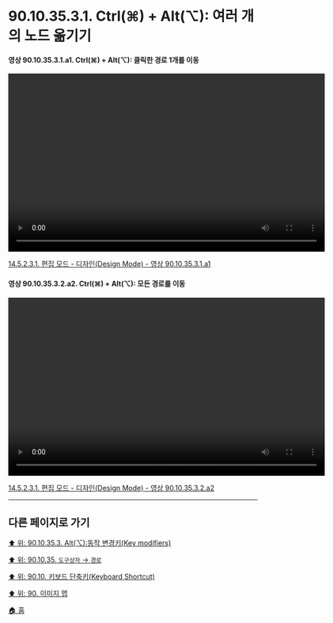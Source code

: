 # 90.10.35.3.1. Ctrl(⌘) + Alt(⌥): 여러 개의 노드 옮기기

<a id="90-10-35-03-01-a1"></a>

#### 영상 90.10.35.3.1.a1. Ctrl(⌘) + Alt(⌥): 클릭한 경로 1개를 이동
<video controls="controls" width="640" height="360" src="https://github.com/wonder13662/gimp/assets/15767104/043a90c3-3c3b-4417-a806-364d36c9e67b"></video>

[14.5.2.3.1. 편집 모드 - 디자인(Design Mode) - 영상 90.10.35.3.1.a1](./14-05-02-03-01-design_mode.md#90-10-35-03-01-a1)

<a id="90-10-35-03-02-a2"></a>

#### 영상 90.10.35.3.2.a2. Ctrl(⌘) + Alt(⌥): 모든 경로를 이동
<video controls="controls" width="640" height="360" src="https://github.com/wonder13662/gimp/assets/15767104/00cf16d9-78dd-4b34-b96b-fd26e7f6e357"></video>

[14.5.2.3.1. 편집 모드 - 디자인(Design Mode) - 영상 90.10.35.3.2.a2](./14-05-02-03-01-design_mode.md#90-10-35-03-02-a2)

***

## 다른 페이지로 가기

[⬆️ 위: 90.10.35.3. Alt(⌥):동작 변경키(Key modifiers)](./90-10-35-03-00-key_modifier-alt.md)

[⬆️ 위: 90.10.35. `도구상자` → `경로`](./90-10-35-00-tool_box-path.md)

[⬆️ 위: 90.10. 키보드 단축키(Keyboard Shortcut)](./90-10-00-keyboard_shortcut.md)

[⬆️ 위: 90. 이미지 맵](./90-00-image-map.md)

[🏠 홈](./00-home.md)